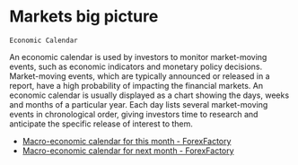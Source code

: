 # Markets big picture

```
Economic Calendar
```

An economic calendar is used by investors to monitor market-moving events, such as economic indicators and monetary policy decisions. Market-moving events, which are typically announced or released in a report, have a high probability of impacting the financial markets. An economic calendar is usually displayed as a chart showing the days, weeks and months of a particular year. Each day lists several market-moving events in chronological order, giving investors time to research and anticipate the specific release of interest to them. 

* [Macro-economic calendar for this month - ForexFactory](https://www.forexfactory.com/calendar?month=this)
* [Macro-economic calendar for next month - ForexFactory](https://www.forexfactory.com/calendar?month=next)
